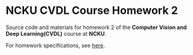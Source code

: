 # NCKU CVDL Course Homework 2

Source code and materials for homework 2 of the **Computer Vision and Deep Learning(CVDL)** course at **NCKU**.

For homework specifications, see [here](Cvdl_Hw2_Q_20231207_V1B2.pptx).
